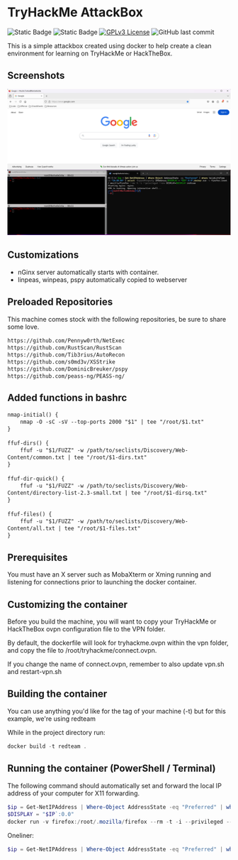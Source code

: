 # TryHackMe AttackBox

![Static Badge](https://img.shields.io/badge/Dependency%3A-X%20Server-blue)
![Static Badge](https://img.shields.io/badge/Dependency%3A-Docker-blue)
[![GPLv3 License](https://img.shields.io/badge/License-GPL%20v3-yellow.svg)](https://opensource.org/licenses/)
![GitHub last commit](https://img.shields.io/github/last-commit/digital-dev/TryHackMe-Attackbox)


This is a simple attackbox created using docker to help create a clean environment for learning on TryHackMe or HackTheBox.



## Screenshots

![App Screenshot](screens/startup.png)

## Customizations
- nGinx server automatically starts with container.
- linpeas, winpeas, pspy automatically copied to webserver


## Preloaded Repositories

This machine comes stock with the following repositories, be sure to share some love.
```
https://github.com/Pennyw0rth/NetExec
https://github.com/RustScan/RustScan
https://github.com/Tib3rius/AutoRecon
https://github.com/s0md3v/XSStrike
https://github.com/DominicBreuker/pspy
https://github.com/peass-ng/PEASS-ng/
```

## Added functions in bashrc
```
nmap-initial() {
    nmap -O -sC -sV --top-ports 2000 "$1" | tee "/root/$1.txt"
}

ffuf-dirs() {
    ffuf -u "$1/FUZZ" -w /path/to/seclists/Discovery/Web-Content/common.txt | tee "/root/$1-dirs.txt"
}

ffuf-dir-quick() {
    ffuf -u "$1/FUZZ" -w /path/to/seclists/Discovery/Web-Content/directory-list-2.3-small.txt | tee "/root/$1-dirsq.txt"
}

ffuf-files() {
    ffuf -u "$1/FUZZ" -w /path/to/seclists/Discovery/Web-Content/all.txt | tee "/root/$1-files.txt"
}
```
## Prerequisites

You must have an X server such as MobaXterm or Xming running and listening for connections prior to launching the docker container.

## Customizing the container

Before you build the machine, you will want to copy your TryHackMe or HackTheBox ovpn configuration file to the VPN folder.

By default, the dockerfile will look for tryhackme.ovpn within the vpn folder, and copy the file to /root/tryhackme/connect.ovpn.

If you change the name of connect.ovpn, remember to also update vpn.sh and restart-vpn.sh

## Building the container

You can use anything you'd like for the tag of your machine (-t) but for this example, we're using redteam

While in the project directory run:
```powershell
docker build -t redteam .
```

## Running the container (PowerShell / Terminal)

The following command should automatically set and forward the local IP address of your computer for X11 forwarding.

```powershell
$ip = Get-NetIPAddress | Where-Object AddressState -eq "Preferred" | where ValidLifeTime -lt "24:00:00" | select -ExpandProperty IPAddress
$DISPLAY = "$IP`:0.0"
docker run -v firefox:/root/.mozilla/firefox --rm -t -i --privileged --env DISPLAY=$DISPLAY redteam
```

Oneliner:

```powershell
$ip = Get-NetIPAddress | Where-Object AddressState -eq "Preferred" | where ValidLifeTime -lt "24:00:00" | select -ExpandProperty IPAddress;$DISPLAY = "$IP`:0.0";docker run -v firefox:/root/.mozilla/firefox  --rm -t -i --privileged --env DISPLAY=$DISPLAY redteam
```
